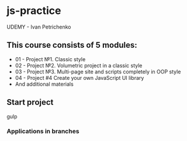# js-practice
UDEMY - Ivan Petrichenko 

## This course consists of 5 modules:
* 01 - Project №1. Classic style 
* 02 - Project №2. Volumetric project in a classic style
* 03 - Project №3. Multi-page site and scripts completely in OOP style
* 04 - Project #4  Create your own JavaScript UI library
* And additional materials

## Start project 
gulp

### Applications in branches
